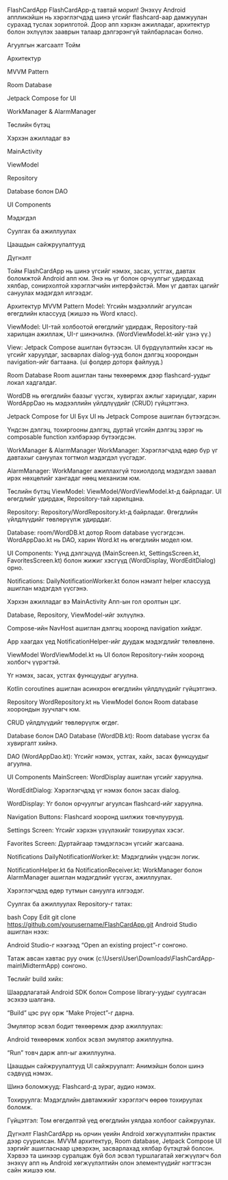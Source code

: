 FlashCardApp
FlashCardApp-д тавтай морил! Энэхүү Android аппликэйшн нь хэрэглэгчдэд шинэ үгсийг flashcard-аар дамжуулан сурахад туслах зорилготой. Доор апп хэрхэн ажилладаг, архитектур болон эхлүүлэх зааврын талаар дэлгэрэнгүй тайлбарласан болно.

Агуулгын жагсаалт
Тойм

Архитектур

MVVM Pattern

Room Database

Jetpack Compose for UI

WorkManager & AlarmManager

Төслийн бүтэц

Хэрхэн ажилладаг вэ

MainActivity

ViewModel

Repository

Database болон DAO

UI Components

Мэдэгдэл

Суулгах ба ажиллуулах

Цаашдын сайжруулалтууд

Дүгнэлт

Тойм
FlashCardApp нь шинэ үгсийг нэмэх, засах, устгах, давтах боломжтой Android апп юм. Энэ нь үг болон орчуулгыг удирдахад хялбар, сонирхолтой хэрэглэгчийн интерфэйстэй. Мөн үг давтах цагийг сануулах мэдэгдэл илгээдэг.

Архитектур
MVVM Pattern
Model: Үгсийн мэдээллийг агуулсан өгөгдлийн классууд (жишээ нь Word класс).

ViewModel: UI-тай холбоотой өгөгдлийг удирдаж, Repository-тай харилцан ажиллаж, UI-г шинэчилнэ. (WordViewModel.kt-ийг үзнэ үү.)

View: Jetpack Compose ашиглан бүтээсэн. UI бүрдүүлэлтийн хэсэг нь үгсийг харуулдаг, засварлах dialog-ууд болон дэлгэц хоорондын navigation-ийг багтаана. (ui фолдер доторх файлууд.)

Room Database
Room ашиглан таны төхөөрөмж дээр flashcard-уудыг локал хадгалдаг.

WordDB нь өгөгдлийн баазыг үүсгэх, хувиргах ажлыг хариуцдаг, харин WordAppDao нь мэдээллийн үйлдлүүдийг (CRUD) гүйцэтгэнэ.

Jetpack Compose for UI
Бүх UI нь Jetpack Compose ашиглан бүтээгдсэн.

Үндсэн дэлгэц, тохиргооны дэлгэц, дуртай үгсийн дэлгэц зэрэг нь composable function хэлбэрээр бүтээгдсэн.

WorkManager & AlarmManager
WorkManager: Хэрэглэгчдэд өдөр бүр үг давтахыг сануулах тогтмол мэдэгдэл үүсгэдэг.

AlarmManager: WorkManager ажиллахгүй тохиолдолд мэдэгдэл заавал ирэх нөхцөлийг хангадаг нөөц механизм юм.

Төслийн бүтэц
ViewModel: ViewModel/WordViewModel.kt-д байрладаг. UI өгөгдлийг удирдаж, Repository-тай харилцана.

Repository: Repository/WordRepository.kt-д байрладаг. Өгөгдлийн үйлдлүүдийг төвлөрүүлж удирддаг.

Database: room/WordDB.kt дотор Room database үүсгэгдсэн. WordAppDao.kt нь DAO, харин Word.kt нь өгөгдлийн модел юм.

UI Components: Үүнд дэлгэцүүд (MainScreen.kt, SettingsScreen.kt, FavoritesScreen.kt) болон жижиг хэсгүүд (WordDisplay, WordEditDialog) орно.

Notifications: DailyNotificationWorker.kt болон нэмэлт helper классууд ашиглан мэдэгдэл үүсгэнэ.

Хэрхэн ажилладаг вэ
MainActivity
Апп-ын гол оролтын цэг.

Database, Repository, ViewModel-ийг эхлүүлнэ.

Compose-ийн NavHost ашиглан дэлгэц хооронд navigation хийдэг.

App хаагдах үед NotificationHelper-ийг дуудаж мэдэгдлийг төлөвлөнө.

ViewModel
WordViewModel.kt нь UI болон Repository-гийн хооронд холбогч үүрэгтэй.

Үг нэмэх, засах, устгах функцуудыг агуулна.

Kotlin coroutines ашиглан асинхрон өгөгдлийн үйлдлүүдийг гүйцэтгэнэ.

Repository
WordRepository.kt нь ViewModel болон Room database хоорондын зуучлагч юм.

CRUD үйлдлүүдийг төвлөрүүлж өгдөг.

Database болон DAO
Database (WordDB.kt): Room database үүсгэх ба хувиргалт хийнэ.

DAO (WordAppDao.kt): Үгсийг нэмэх, устгах, хайх, засах функцуудыг агуулна.

UI Components
MainScreen: WordDisplay ашиглан үгсийг харуулна.

WordEditDialog: Хэрэглэгчдэд үг нэмэх болон засах dialog.

WordDisplay: Үг болон орчуулгыг агуулсан flashcard-ийг харуулна.

Navigation Buttons: Flashcard хооронд шилжих товчлуурууд.

Settings Screen: Үгсийг хэрхэн үзүүлэхийг тохируулах хэсэг.

Favorites Screen: Дуртайгаар тэмдэглэсэн үгсийг жагсаана.

Notifications
DailyNotificationWorker.kt: Мэдэгдлийн үндсэн логик.

NotificationHelper.kt ба NotificationReceiver.kt: WorkManager болон AlarmManager ашиглан мэдэгдлийг үүсгэх, ажиллуулах.

Хэрэглэгчдэд өдөр тутмын сануулга илгээдэг.

Суулгах ба ажиллуулах
Repository-г татах:

bash
Copy
Edit
git clone https://github.com/yourusername/FlashCardApp.git
Android Studio ашиглан нээх:

Android Studio-г нээгээд “Open an existing project”-г сонгоно.

Татаж авсан хавтас руу очиж (c:\Users\User\Downloads\FlashCardApp-main\MidtermApp) сонгоно.

Төслийг build хийх:

Шаардлагатай Android SDK болон Compose library-уудыг суулгасан эсэхээ шалгана.

“Build” цэс рүү орж “Make Project”-г дарна.

Эмулятор эсвэл бодит төхөөрөмж дээр ажиллуулах:

Android төхөөрөмж холбох эсвэл эмулятор ажиллуулна.

“Run” товч дарж апп-ыг ажиллуулна.

Цаашдын сайжруулалтууд
UI сайжруулалт: Анимэйшн болон шинэ сэдвүүд нэмэх.

Шинэ боломжууд: Flashcard-д зураг, аудио нэмэх.

Тохируулга: Мэдэгдлийн давтамжийг хэрэглэгч өөрөө тохируулах боломж.

Гүйцэтгэл: Том өгөгдөлтэй үед өгөгдлийн уялдаа холбоог сайжруулах.

Дүгнэлт
FlashCardApp нь орчин үеийн Android хөгжүүлэлтийн практик дээр суурилсан. MVVM архитектур, Room database, Jetpack Compose UI зэргийг ашигласнаар цэвэрхэн, засварлахад хялбар бүтэцтэй болсон. Хэрвээ та шинээр суралцаж буй бол эсвэл туршлагатай хөгжүүлэгч бол энэхүү апп нь Android хөгжүүлэлтийн олон элементүүдийг нэгтгэсэн сайн жишээ юм.
